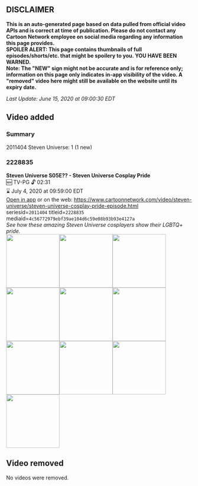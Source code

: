 ## DISCLAIMER
**This is an auto-generated page based on data pulled from official video APIs and is correct at time of publication. Please do not contact any Cartoon Network employee on social media regarding any information this page provides.**  
**SPOILER ALERT: This page contains thumbnails of full episodes/shorts/etc. that might be spoilery to you. YOU HAVE BEEN WARNED.**  
**Note: The "NEW" sign might not be accurate and is for reference only; information on this page only indicates in-app visibility of the video. A "removed" video here might still be available on the website until its expiry date.**  

_Last Update: June 15, 2020 at 09:00:30 EDT_
## Video added
### Summary
2011404 Steven Universe: 1 (1 new)  
### 2228835
**Steven Universe S05E?? - Steven Universe Cosplay Pride**  
🆕 TV-PG 🔓 02:31  
⌛ July 4, 2020 at 09:59:00 EDT  
[Open in app](https://tinyurl.com/yaa5va8m) or on the web: https://www.cartoonnetwork.com/video/steven-universe/steven-universe-cosplay-pride-episode.html  
seriesid=`2011404` titleid=`2228835` mediaid=`4c56772979ebf39ae104d6c59e08b93b93e4127a`  
_See how these amazing Steven Universe cosplayers show their LGBTQ+ pride._  
<a href="https://s3.amazonaws.com/cartoonorchestrator/2228835_001_1280x720.jpg"><img src="https://s3.amazonaws.com/cartoonorchestrator/2228835_001_640x360.jpg" height="144px" /></a><a href="https://s3.amazonaws.com/cartoonorchestrator/2228835_002_1280x720.jpg"><img src="https://s3.amazonaws.com/cartoonorchestrator/2228835_002_640x360.jpg" height="144px" /></a><a href="https://s3.amazonaws.com/cartoonorchestrator/2228835_003_1280x720.jpg"><img src="https://s3.amazonaws.com/cartoonorchestrator/2228835_003_640x360.jpg" height="144px" /></a><a href="https://s3.amazonaws.com/cartoonorchestrator/2228835_004_1280x720.jpg"><img src="https://s3.amazonaws.com/cartoonorchestrator/2228835_004_640x360.jpg" height="144px" /></a><a href="https://s3.amazonaws.com/cartoonorchestrator/2228835_005_1280x720.jpg"><img src="https://s3.amazonaws.com/cartoonorchestrator/2228835_005_640x360.jpg" height="144px" /></a><a href="https://s3.amazonaws.com/cartoonorchestrator/2228835_006_1280x720.jpg"><img src="https://s3.amazonaws.com/cartoonorchestrator/2228835_006_640x360.jpg" height="144px" /></a><a href="https://s3.amazonaws.com/cartoonorchestrator/2228835_007_1280x720.jpg"><img src="https://s3.amazonaws.com/cartoonorchestrator/2228835_007_640x360.jpg" height="144px" /></a><a href="https://s3.amazonaws.com/cartoonorchestrator/2228835_008_1280x720.jpg"><img src="https://s3.amazonaws.com/cartoonorchestrator/2228835_008_640x360.jpg" height="144px" /></a><a href="https://s3.amazonaws.com/cartoonorchestrator/2228835_009_1280x720.jpg"><img src="https://s3.amazonaws.com/cartoonorchestrator/2228835_009_640x360.jpg" height="144px" /></a><a href="https://s3.amazonaws.com/cartoonorchestrator/2228835_010_1280x720.jpg"><img src="https://s3.amazonaws.com/cartoonorchestrator/2228835_010_640x360.jpg" height="144px" /></a>
## Video removed
No videos were removed.  
